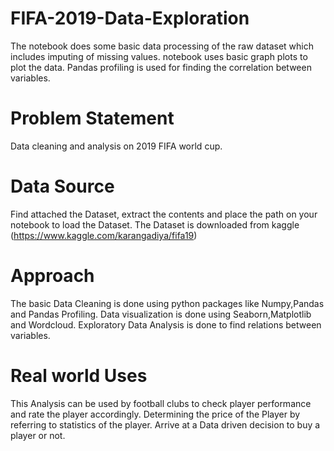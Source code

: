 # FIFA-2019-Data-Exploration


The notebook does some basic data processing of the raw dataset which includes imputing of missing values.
notebook uses basic graph plots to plot the data.
Pandas profiling is used for finding the correlation between variables.
# Problem Statement
Data cleaning and analysis on 2019 FIFA world cup.
# Data Source
Find attached the Dataset, extract the contents and place the path on your notebook to load the Dataset. The Dataset is downloaded from kaggle (https://www.kaggle.com/karangadiya/fifa19)

# Approach
The basic Data Cleaning is done using python packages like Numpy,Pandas and Pandas Profiling.
Data visualization is done using Seaborn,Matplotlib and Wordcloud. Exploratory Data Analysis is done to find relations between variables.

# Real world Uses
This Analysis can be used by football clubs to check player performance and rate the player accordingly.
Determining the price of the Player by referring to statistics of the player.
Arrive at a Data driven decision to buy a player or not.
